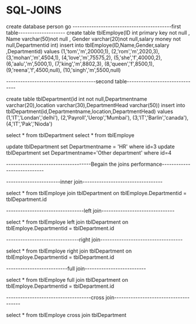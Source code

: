 # SQL-JOINS


create database person go ------------------------------------------first table-------------------- create table tblEmploye(ID int primary key not null , Name varchar(50)not null , Gender varchar(20)not null,salary money not null,Departmentid int) insert into tblEmploye(ID,Name,Gender,salary ,Departmentid) values (1,'tom','m',20000,1), (2,'rom','m',2020,3), (3,'mohan','m',4504,1), (4,'love','m',75575,2), (5,'she','f',40000,2), (6,'aalu','m',5000,1), (7,'king','m',8802,3), (8,'queen','f',8500,1), (9,'reena','f',4500,null), (10,'singh','m',5500,null)

--------------------------------------second table-------------------------------

create table tblDepartment(id int not null,Departmentname varchar(20),location varchar(30),DepartmentHead varchar(50)) insert into tblDepartment(id,Departmentname,location,DepartmentHead) values (1,'IT','Londan','delhi'), (2,'Payroll','Uerop','Mumbai'), (3,'IT','Barlin','canada'), (4,'IT','Pak','Nioda')

select * from tblDepartment select * from tblEmploye

update tblDepartment set Departmentname = 'HR' where id=3 update tblDepartment set Departmentname='Other department' where id=4

------------------------------------Begain the joins performance----------------------------

-----------------------inner join----------------------------------

select * from tblEmploye join tblDepartment on tblEmploye.Departmentid = tblDepartment.id

---------------------------------left join-------------------------------

select * from tblEmploye left join tblDepartment on tblEmploye.Departmentid = tblDepartment.id

-------------------------------right join-----------------------------------

select * from tblEmploye right join tblDepartment on tblEmploye.Departmentid = tblDepartment.id

--------------------------full join--------------------------

select * from tblEmploye full join tblDepartment on tblEmploye.Departmentid = tblDepartment.id

------------------------------------cross join--------------------------------------

select * from tblEmploye cross join tblDepartment
